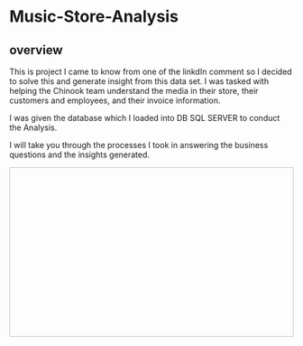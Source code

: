 # Music-Store-Analysis
## overview
This is project I came to know from one of the linkdIn comment so I decided to solve this and generate insight from this data set. I was tasked with helping the Chinook team understand the media in their store, their customers and employees, and their invoice information.

I was given the database which I loaded into DB SQL SERVER to conduct the Analysis.

I will take you through the processes I took in answering the business questions and the insights generated.
<p align="center">
  <img width="600" height="300" src=" ">
</p>
